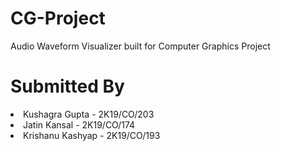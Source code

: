 # CG-Project
Audio Waveform Visualizer built for Computer Graphics Project
# Submitted By
  <li>
  Kushagra Gupta - 2K19/CO/203
  </li>
  <li>
  Jatin Kansal - 2K19/CO/174
  </li>
  <li>
  Krishanu Kashyap - 2K19/CO/193
  </li>

